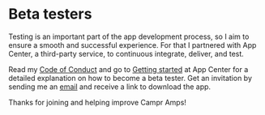 # Beta testers

Testing is an important part of the app development process, so I aim to ensure a smooth and successful experience. For that I partnered with App Center, a third-party service, to continuous integrate, deliver, and test.

Read my [Code of Conduct](https://github.com/Sw1ma/campr-amps/blob/master/.github/CODE_OF_CONDUCT.md) and go to [Getting started](https://docs.microsoft.com/en-us/appcenter/distribution/testers/) at App Center for a detailed explanation on how to become a beta tester. Get an invitation by sending me an [email](mailto:community@easycamperapps.com) and receive a link to download the app.  

Thanks for joining and helping improve Campr Amps!

